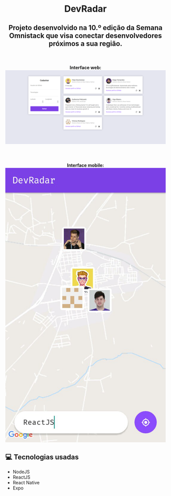 <h1 align="center">DevRadar</h1>

<h2 align="center">
	Projeto desenvolvido na 10.º edição da Semana Omnistack que visa conectar desenvolvedores próximos a sua região.
</h2>

<br />

<h4 align="center">
	Interface web:
	<br />
	<img src="./.images/web_screenshot.png" alt="Interface web" />
</h4>

<br />

<h4 align="center">
	Interface mobile:
	<br />
	<img src="./.images/mobile_screenshot.png" alt="Interface mobile" />
</h4>

## :computer: Tecnologias usadas

* NodeJS
* ReactJS
* React Native
* Expo
